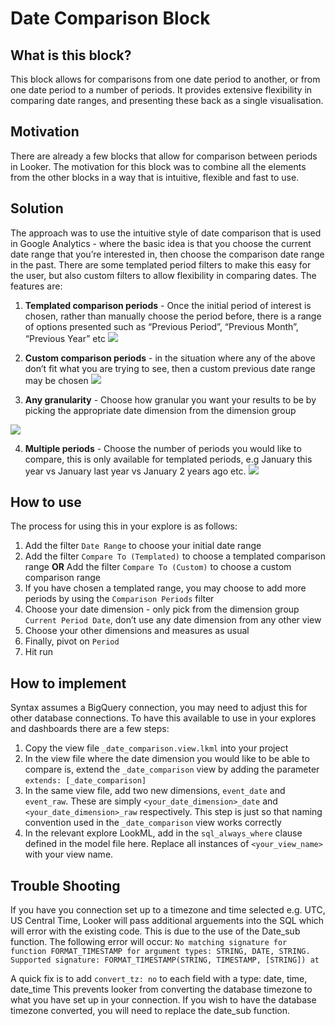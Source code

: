 # Date Comparison Block

## What is this block?
This block allows for comparisons from one date period to another, or from one date period to a number of periods. It provides extensive flexibility in comparing date ranges, and presenting these back as a single visualisation.


## Motivation
There are already a few blocks that allow for comparison between periods in Looker. The motivation for this block was to combine all the elements from the other blocks in a way that is intuitive, flexible and fast to use.


## Solution
The approach was to use the intuitive style of date comparison that is used in Google Analytics - where the basic idea is that you choose the current date range that you’re interested in, then choose the comparison date range in the past. There are some templated period filters to make this easy for the user, but also custom filters to allow flexibility in comparing dates.
The features are:

1. **Templated comparison periods** - Once the initial period of interest is chosen, rather than manually choose the period before, there is a range of options presented such as “Previous Period”, “Previous Month”, “Previous Year” etc
![](screenshots/templated-periods.png)

2. **Custom comparison periods** - in the situation where any of the above don’t fit what you are trying to see, then a custom previous date range may be chosen
![](screenshots/custom-periods.png)

3. **Any granularity** - Choose how granular you want your results to be by picking the appropriate date dimension from the dimension group

![](screenshots/granularity.png)

4. **Multiple periods** - Choose the number of periods you would like to compare, this is only available for templated periods, e.g January this year vs January last year vs January 2 years ago etc.
![](screenshots/multiple-periods.png)

## How to use
The process for using this in your explore is as follows:

1. Add the filter `Date Range` to choose your initial date range
2. Add the filter `Compare To (Templated)` to choose a templated comparison range
**OR**
Add the filter `Compare To (Custom)` to choose a custom comparison range
4. If you have chosen a templated range, you may choose to add more periods by using the `Comparison Periods` filter
5. Choose your date dimension - only pick from the dimension group `Current Period Date`, don’t use any date dimension from any other view
6. Choose your other dimensions and measures as usual
7. Finally, pivot on `Period`
8. Hit run


## How to implement
Syntax assumes a BigQuery connection, you may need to adjust this for other database connections.
To have this available to use in your explores and dashboards there are a few steps:

1. Copy the view file `_date_comparison.view.lkml` into your project
2. In the view file where the date dimension you would like to be able to compare is, extend the `_date_comparison` view by adding the parameter `extends: [_date_comparison]`
3. In the same view file, add two new dimensions, `event_date` and `event_raw`. These are simply `<your_date_dimension>_date` and `<your_date_dimension>_raw` respectively. This step is just so that naming convention used in the `_date_comparison` view works correctly
3. In the relevant explore LookML, add in the `sql_always_where` clause defined in the model file here. Replace all instances of `<your_view_name>` with your view name.

## Trouble Shooting

If you have you connection set up to a timezone and time selected e.g. UTC, US Central Time, Looker will pass additional arguements into the SQL which will error with the existing code. This is due to the use of the Date_sub function.
The following error will occur:
`No matching signature for function FORMAT_TIMESTAMP for argument types: STRING, DATE, STRING. Supported signature: FORMAT_TIMESTAMP(STRING, TIMESTAMP, [STRING]) at`

A quick fix is to add `convert_tz: no` to each field with a type: date, time, date_time
This prevents looker from converting the database timezone to what you have set up in your connection.
If you wish to have the database timezone converted, you will need to replace the date_sub function.
